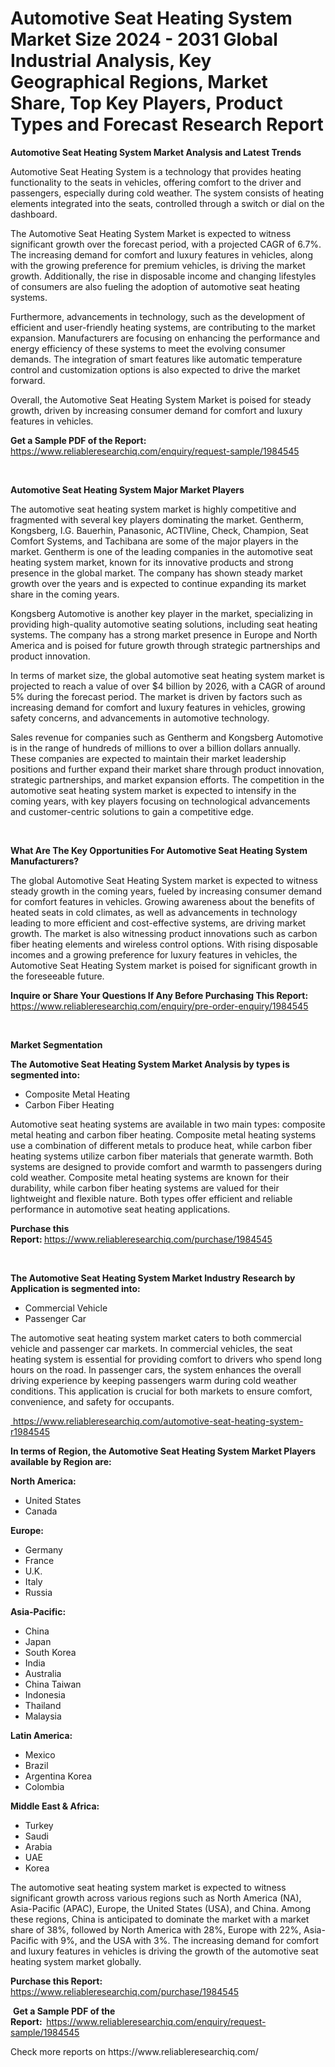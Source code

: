 <p><h1>Automotive Seat Heating System Market Size 2024 - 2031 Global Industrial Analysis, Key Geographical Regions, Market Share, Top Key Players, Product Types and Forecast Research Report</h1></p><p><strong>Automotive Seat Heating System Market Analysis and Latest Trends</strong></p>
<p><p>Automotive Seat Heating System is a technology that provides heating functionality to the seats in vehicles, offering comfort to the driver and passengers, especially during cold weather. The system consists of heating elements integrated into the seats, controlled through a switch or dial on the dashboard.</p><p>The Automotive Seat Heating System Market is expected to witness significant growth over the forecast period, with a projected CAGR of 6.7%. The increasing demand for comfort and luxury features in vehicles, along with the growing preference for premium vehicles, is driving the market growth. Additionally, the rise in disposable income and changing lifestyles of consumers are also fueling the adoption of automotive seat heating systems.</p><p>Furthermore, advancements in technology, such as the development of efficient and user-friendly heating systems, are contributing to the market expansion. Manufacturers are focusing on enhancing the performance and energy efficiency of these systems to meet the evolving consumer demands. The integration of smart features like automatic temperature control and customization options is also expected to drive the market forward.</p><p>Overall, the Automotive Seat Heating System Market is poised for steady growth, driven by increasing consumer demand for comfort and luxury features in vehicles.</p></p>
<p><strong>Get a Sample PDF of the Report:&nbsp;</strong> <a href="https://www.reliableresearchiq.com/enquiry/request-sample/1984545">https://www.reliableresearchiq.com/enquiry/request-sample/1984545</a></p>
<p>&nbsp;</p>
<p><strong>Automotive Seat Heating System Major Market Players</strong></p>
<p><p>The automotive seat heating system market is highly competitive and fragmented with several key players dominating the market. Gentherm, Kongsberg, I.G. Bauerhin, Panasonic, ACTIVline, Check, Champion, Seat Comfort Systems, and Tachibana are some of the major players in the market. Gentherm is one of the leading companies in the automotive seat heating system market, known for its innovative products and strong presence in the global market. The company has shown steady market growth over the years and is expected to continue expanding its market share in the coming years.</p><p>Kongsberg Automotive is another key player in the market, specializing in providing high-quality automotive seating solutions, including seat heating systems. The company has a strong market presence in Europe and North America and is poised for future growth through strategic partnerships and product innovation.</p><p>In terms of market size, the global automotive seat heating system market is projected to reach a value of over $4 billion by 2026, with a CAGR of around 5% during the forecast period. The market is driven by factors such as increasing demand for comfort and luxury features in vehicles, growing safety concerns, and advancements in automotive technology.</p><p>Sales revenue for companies such as Gentherm and Kongsberg Automotive is in the range of hundreds of millions to over a billion dollars annually. These companies are expected to maintain their market leadership positions and further expand their market share through product innovation, strategic partnerships, and market expansion efforts. The competition in the automotive seat heating system market is expected to intensify in the coming years, with key players focusing on technological advancements and customer-centric solutions to gain a competitive edge.</p></p>
<p>&nbsp;</p>
<p><strong>What Are The Key Opportunities For Automotive Seat Heating System Manufacturers?</strong></p>
<p><p>The global Automotive Seat Heating System market is expected to witness steady growth in the coming years, fueled by increasing consumer demand for comfort features in vehicles. Growing awareness about the benefits of heated seats in cold climates, as well as advancements in technology leading to more efficient and cost-effective systems, are driving market growth. The market is also witnessing product innovations such as carbon fiber heating elements and wireless control options. With rising disposable incomes and a growing preference for luxury features in vehicles, the Automotive Seat Heating System market is poised for significant growth in the foreseeable future.</p></p>
<p><strong>Inquire or Share Your Questions If Any Before Purchasing This Report:</strong> <a href="https://www.reliableresearchiq.com/enquiry/pre-order-enquiry/1984545">https://www.reliableresearchiq.com/enquiry/pre-order-enquiry/1984545</a></p>
<p>&nbsp;</p>
<p><strong>Market Segmentation</strong></p>
<p><strong>The Automotive Seat Heating System Market Analysis by types is segmented into:</strong></p>
<p><ul><li>Composite Metal Heating</li><li>Carbon Fiber Heating</li></ul></p>
<p><p>Automotive seat heating systems are available in two main types: composite metal heating and carbon fiber heating. Composite metal heating systems use a combination of different metals to produce heat, while carbon fiber heating systems utilize carbon fiber materials that generate warmth. Both systems are designed to provide comfort and warmth to passengers during cold weather. Composite metal heating systems are known for their durability, while carbon fiber heating systems are valued for their lightweight and flexible nature. Both types offer efficient and reliable performance in automotive seat heating applications.</p></p>
<p><strong>Purchase this Report:&nbsp;</strong><a href="https://www.reliableresearchiq.com/purchase/1984545">https://www.reliableresearchiq.com/purchase/1984545</a></p>
<p>&nbsp;</p>
<p><strong>The Automotive Seat Heating System Market Industry Research by Application is segmented into:</strong></p>
<p><ul><li>Commercial Vehicle</li><li>Passenger Car</li></ul></p>
<p><p>The automotive seat heating system market caters to both commercial vehicle and passenger car markets. In commercial vehicles, the seat heating system is essential for providing comfort to drivers who spend long hours on the road. In passenger cars, the system enhances the overall driving experience by keeping passengers warm during cold weather conditions. This application is crucial for both markets to ensure comfort, convenience, and safety for occupants.</p></p>
<p><a href="https://www.reliableresearchiq.com/automotive-seat-heating-system-r1984545">&nbsp;https://www.reliableresearchiq.com/automotive-seat-heating-system-r1984545</a></p>
<p><strong>In terms of Region, the Automotive Seat Heating System Market Players available by Region are:</strong></p>
<p>
    <p> <strong> North America: </strong>
        <ul>
            <li>United States</li>
            <li>Canada</li>
        </ul>
        </p> 
    <p> <strong> Europe: </strong>
        <ul>
            <li>Germany</li>
            <li>France</li>
            <li>U.K.</li>
            <li>Italy</li>
            <li>Russia</li>
        </ul>
        </p> 
    <p> <strong> Asia-Pacific: </strong>
        <ul>
            <li>China</li>
            <li>Japan</li>
            <li>South Korea</li>
            <li>India</li>
            <li>Australia</li>
            <li>China Taiwan</li>
            <li>Indonesia</li>
            <li>Thailand</li>
            <li>Malaysia</li>
        </ul>
        </p> 
    <p> <strong> Latin America: </strong>
        <ul>
            <li>Mexico</li>
            <li>Brazil</li>
            <li>Argentina Korea</li>
            <li>Colombia</li>
        </ul>
        </p> 
    <p> <strong> Middle East & Africa: </strong>
        <ul>
            <li>Turkey</li>
            <li>Saudi</li>
            <li>Arabia</li>
            <li>UAE</li>
            <li>Korea</li>
        </ul>
    </p>
    </p>
<p><p>The automotive seat heating system market is expected to witness significant growth across various regions such as North America (NA), Asia-Pacific (APAC), Europe, the United States (USA), and China. Among these regions, China is anticipated to dominate the market with a market share of 38%, followed by North America with 28%, Europe with 22%, Asia-Pacific with 9%, and the USA with 3%. The increasing demand for comfort and luxury features in vehicles is driving the growth of the automotive seat heating system market globally.</p></p>
<p><strong>Purchase this Report: </strong><a href="https://www.reliableresearchiq.com/purchase/1984545">https://www.reliableresearchiq.com/purchase/1984545</a></p>
<p>&nbsp;<strong>Get a Sample PDF of the Report:&nbsp;&nbsp;</strong><a href="https://www.reliableresearchiq.com/enquiry/request-sample/1984545">https://www.reliableresearchiq.com/enquiry/request-sample/1984545</a></p>
<p><strong></strong></p>
<p>Check more reports on https://www.reliableresearchiq.com/</p>